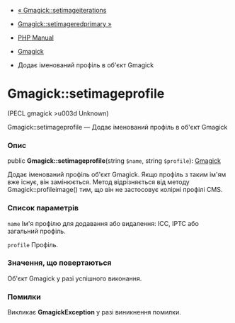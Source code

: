 - [« Gmagick::setimageiterations](gmagick.setimageiterations.md)
- [Gmagick::setimageredprimary »](gmagick.setimageredprimary.md)

- [PHP Manual](index.md)
- [Gmagick](class.gmagick.md)
- Додає іменований профіль в об'єкт Gmagick

# Gmagick::setimageprofile

(PECL gmagick \>u003d Unknown)

Gmagick::setimageprofile — Додає іменований профіль в об'єкт
Gmagick

### Опис

public **Gmagick::setimageprofile**(string `$name`, string `$profile`):
[Gmagick](class.gmagick.md)

Додає іменований профіль об'єкт Gmagick. Якщо профіль з таким
ім'ям вже існує, він замінюється. Метод відрізняється від методу
Gmagick::profileimage() тим, що він не застосовує колірні профілі CMS.

### Список параметрів

`name`
Ім'я профілю для додавання або видалення: ICC, IPTC або загальний профіль.

`profile`
Профiль.

### Значення, що повертаються

Об'єкт Gmagick у разі успішного виконання.

### Помилки

Викликає **GmagickException** у разі виникнення помилки.

